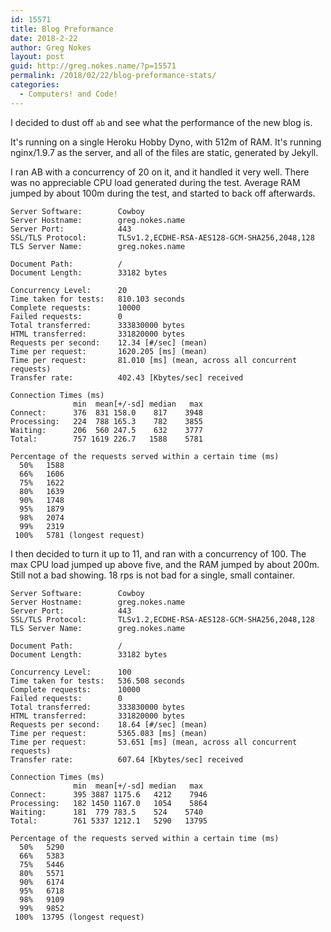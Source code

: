 ```yaml
---
id: 15571
title: Blog Preformance
date: 2018-2-22
author: Greg Nokes
layout: post
guid: http://greg.nokes.name/?p=15571
permalink: /2018/02/22/blog-preformance-stats/
categories:
  - Computers! and Code!
---
```

I decided to dust off `ab` and see what the performance of the new blog is.

It's running on a single Heroku Hobby Dyno, with 512m of RAM. It's running nginx/1.9.7 as the server, and all of the files are static, generated by Jekyll.

I ran AB with a concurrency of 20 on it, and it handled it very well. There was no appreciable CPU load generated during the test. Average RAM jumped by about 100m during the test, and started to back off afterwards.

```shell
Server Software:        Cowboy
Server Hostname:        greg.nokes.name
Server Port:            443
SSL/TLS Protocol:       TLSv1.2,ECDHE-RSA-AES128-GCM-SHA256,2048,128
TLS Server Name:        greg.nokes.name

Document Path:          /
Document Length:        33182 bytes

Concurrency Level:      20
Time taken for tests:   810.103 seconds
Complete requests:      10000
Failed requests:        0
Total transferred:      333830000 bytes
HTML transferred:       331820000 bytes
Requests per second:    12.34 [#/sec] (mean)
Time per request:       1620.205 [ms] (mean)
Time per request:       81.010 [ms] (mean, across all concurrent requests)
Transfer rate:          402.43 [Kbytes/sec] received

Connection Times (ms)
              min  mean[+/-sd] median   max
Connect:      376  831 158.0    817    3948
Processing:   224  788 165.3    782    3855
Waiting:      206  560 247.5    632    3777
Total:        757 1619 226.7   1588    5781

Percentage of the requests served within a certain time (ms)
  50%   1588
  66%   1606
  75%   1622
  80%   1639
  90%   1748
  95%   1879
  98%   2074
  99%   2319
 100%   5781 (longest request)
```

I then  decided to turn it up to 11, and ran with a concurrency of 100. The max CPU load jumped up above five, and the RAM jumped by about 200m. Still not a bad showing. 18 rps is not bad for a single, small container.

```shell
Server Software:        Cowboy
Server Hostname:        greg.nokes.name
Server Port:            443
SSL/TLS Protocol:       TLSv1.2,ECDHE-RSA-AES128-GCM-SHA256,2048,128
TLS Server Name:        greg.nokes.name

Document Path:          /
Document Length:        33182 bytes

Concurrency Level:      100
Time taken for tests:   536.508 seconds
Complete requests:      10000
Failed requests:        0
Total transferred:      333830000 bytes
HTML transferred:       331820000 bytes
Requests per second:    18.64 [#/sec] (mean)
Time per request:       5365.083 [ms] (mean)
Time per request:       53.651 [ms] (mean, across all concurrent requests)
Transfer rate:          607.64 [Kbytes/sec] received

Connection Times (ms)
              min  mean[+/-sd] median   max
Connect:      395 3887 1175.6   4212    7946
Processing:   182 1450 1167.0   1054    5864
Waiting:      181  779 783.5    524    5740
Total:        761 5337 1212.1   5290   13795

Percentage of the requests served within a certain time (ms)
  50%   5290
  66%   5383
  75%   5446
  80%   5571
  90%   6174
  95%   6718
  98%   9109
  99%   9852
 100%  13795 (longest request)
```

